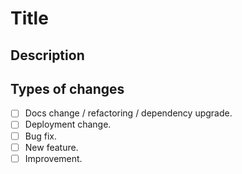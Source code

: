 # Title

<!-- Provide a short summary of your changes -->

## Description

<!-- Provide a general summary of your changes and then describe your changes in detail. -->

## Types of changes

<!-- What types of changes does your code introduce? -->
<!-- Put an `x` in all the boxes that apply: -->

- [ ] Docs change / refactoring / dependency upgrade.
- [ ] Deployment change.
- [ ] Bug fix.
- [ ] New feature.
- [ ] Improvement.

